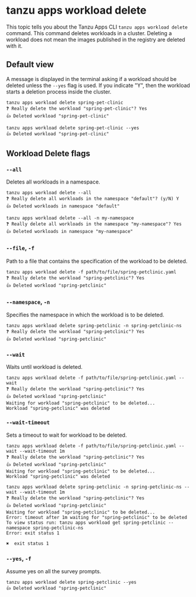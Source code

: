 # tanzu apps workload delete

This topic tells you about the Tanzu Apps CLI `tanzu apps workload delete` command. This command
deletes workloads in a cluster. Deleting a workload does not mean the images published
in the registry are deleted with it.

## Default view

A message is displayed in the terminal asking if a workload should be deleted unless the `--yes` flag
is used.
If you indicate "Y", then the workload starts a deletion process inside the cluster.

```console
tanzu apps workload delete spring-pet-clinic
❓ Really delete the workload "spring-pet-clinic"? Yes
👍 Deleted workload "spring-pet-clinic"
```

```console
tanzu apps workload delete spring-pet-clinic --yes
👍 Deleted workload "spring-pet-clinic"
```

## Workload Delete flags

### <a id="delete-all"></a> `--all`

Deletes all workloads in a namespace.

```console
tanzu apps workload delete --all
❓ Really delete all workloads in the namespace "default"? (y/N) Y
👍 Deleted workloads in namespace "default"
```

```console
tanzu apps workload delete --all -n my-namespace
❓ Really delete all workloads in the namespace "my-namespace"? Yes
👍 Deleted workloads in namespace "my-namespace"
```

### <a id="delete-file"></a> `--file`, `-f`

Path to a file that contains the specification of the workload to be deleted.

```console
tanzu apps workload delete -f path/to/file/spring-petclinic.yaml
❓ Really delete the workload "spring-petclinic"? Yes
👍 Deleted workload "spring-petclinic"
```

### <a id="delete-namespace"></a> `--namespace`, `-n`

Specifies the namespace in which the workload is to be deleted.

```console
tanzu apps workload delete spring-petclinic -n spring-petclinic-ns
❓ Really delete the workload "spring-petclinic"? Yes
👍 Deleted workload "spring-petclinic"
```

### <a id="delete-wait"></a> `--wait`

Waits until workload is deleted.

```console
tanzu apps workload delete -f path/to/file/spring-petclinic.yaml --wait
❓ Really delete the workload "spring-petclinic"? Yes
👍 Deleted workload "spring-petclinic"
Waiting for workload "spring-petclinic" to be deleted...
Workload "spring-petclinic" was deleted
```

### <a id="delete-wait-timeout"></a> `--wait-timeout`

Sets a timeout to wait for workload to be deleted.

```console
tanzu apps workload delete -f path/to/file/spring-petclinic.yaml --wait --wait-timeout 1m
❓ Really delete the workload "spring-petclinic"? Yes
👍 Deleted workload "spring-petclinic"
Waiting for workload "spring-petclinic" to be deleted...
Workload "spring-petclinic" was deleted
```

```console
tanzu apps workload delete spring-petclinic -n spring-petclinic-ns --wait --wait-timeout 1m
❓ Really delete the workload "spring-petclinic"? Yes
👍 Deleted workload "spring-petclinic"
Waiting for workload "spring-petclinic" to be deleted...
Error: timeout after 1m waiting for "spring-petclinic" to be deleted
To view status run: tanzu apps workload get spring-petclinic --namespace spring-petclinic-ns
Error: exit status 1

✖  exit status 1
```

### <a id="delete-yes"></a> `--yes`, `-f`

Assume yes on all the survey prompts.

```console
tanzu apps workload delete spring-petclinic --yes
👍 Deleted workload "spring-petclinic"
```
